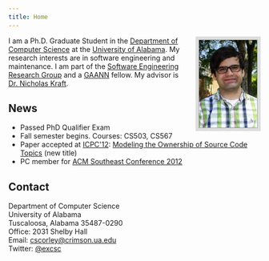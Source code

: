 ```yaml
---
title: Home
---
```


<img style="border: 6px solid #ddd; height: 175px; float: right; padding: 1px; background: #aaa; margin-left: 20px;"
     src="/images/cscorley.jpg"
     title="Chris"
     alt="Picture of Christopher"/>

I am a Ph.D. Graduate Student in the [Department of Computer Science](http://cs.ua.edu/)
 at the [University of Alabama](http://www.ua.edu/).
My research interests are in software engineering and maintenance.
I am part of the [Software Engineering Research Group](http://software.eng.ua.edu/)
 and a [GAANN](http://gaann.cs.ua.edu/) fellow. My
advisor is [Dr. Nicholas Kraft](http://cs.ua.edu/~nkraft/).

News
----
* Passed PhD Qualifier Exam
* Fall semester begins. Courses: CS503, CS567
* Paper accepted at [ICPC'12](http://icpc12.sosy-lab.org/):
  [Modeling the Ownership of Source Code Topics](http://software.eng.ua.edu/reports/SERG-2012-01) (new title)
* PC member for [ACM Southeast Conference 2012](http://cs.ua.edu/acmse2012/)

Contact
-------
Department of Computer Science<br />
University of Alabama<br />
Tuscaloosa, Alabama 35487-0290<br />
Office: 2031 Shelby Hall<br />
Email: <span class="mail">[cscorley@crimson.ua.edu](mailto:cscorley@crimson.ua.edu)</span><br />
Twitter: [@excsc](http://twitter.com/excsc)<br />
